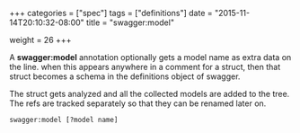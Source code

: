 +++
categories = ["spec"]
tags = ["definitions"]
date = "2015-11-14T20:10:32-08:00"
title = "swagger:model"

weight = 26
+++

A **swagger:model** annotation optionally gets a model name as extra data on the line.
when this appears anywhere in a comment for a struct, then that struct becomes a schema
in the definitions object of swagger.

The struct gets analyzed and all the collected models are added to the tree.
The refs are tracked separately so that they can be renamed later on.

```
swagger:model [?model name]
```
